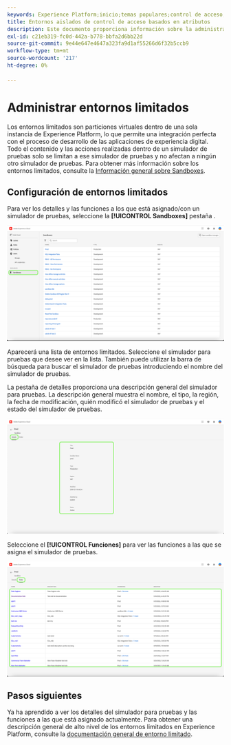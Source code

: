 ```yaml
---
keywords: Experience Platform;inicio;temas populares;control de acceso;control de acceso basado en atributos;ABAC
title: Entornos aislados de control de acceso basados en atributos
description: Este documento proporciona información sobre la administración de entornos limitados a través de la interfaz Permisos de Adobe Experience Cloud
exl-id: c21eb319-fc0d-442a-b778-bbfa2d6bb22d
source-git-commit: 9e44e647e4647a323fa9d1af55266d6f32b5ccb9
workflow-type: tm+mt
source-wordcount: '217'
ht-degree: 0%

---
```


# Administrar entornos limitados

Los entornos limitados son particiones virtuales dentro de una sola instancia de Experience Platform, lo que permite una integración perfecta con el proceso de desarrollo de las aplicaciones de experiencia digital. Todo el contenido y las acciones realizadas dentro de un simulador de pruebas solo se limitan a ese simulador de pruebas y no afectan a ningún otro simulador de pruebas. Para obtener más información sobre los entornos limitados, consulte la [Información general sobre Sandboxes](../../../sandboxes/home.md).

## Configuración de entornos limitados

Para ver los detalles y las funciones a los que está asignado/con un simulador de pruebas, seleccione la **[!UICONTROL Sandboxes]** pestaña .

![flac-sandboxes-tab](../../images/flac-ui/flac-sandboxes-tab.png)

Aparecerá una lista de entornos limitados. Seleccione el simulador para pruebas que desee ver en la lista. También puede utilizar la barra de búsqueda para buscar el simulador de pruebas introduciendo el nombre del simulador de pruebas.

La pestaña de detalles proporciona una descripción general del simulador para pruebas. La descripción general muestra el nombre, el tipo, la región, la fecha de modificación, quién modificó el simulador de pruebas y el estado del simulador de pruebas.

![flac-sandboxes-details](../../images/flac-ui/flac-sandboxes-details.png)

Seleccione el **[!UICONTROL Funciones]** para ver las funciones a las que se asigna el simulador de pruebas.

![flac-sandboxes-roles](../../images/flac-ui/flac-sandboxes-roles.png)

## Pasos siguientes

Ya ha aprendido a ver los detalles del simulador para pruebas y las funciones a las que está asignado actualmente. Para obtener una descripción general de alto nivel de los entornos limitados en Experience Platform, consulte la [documentación general de entorno limitado](../../sanboxes/../ui/overview.md).
